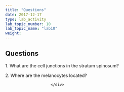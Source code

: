 ```yaml
---
title: "Questions"
date: 2017-12-17
type: lab_activity
lab_topic_number: 10
lab_topic_name: "lab10"
weight: 
---
```

<div class="entrybody">
						<h2>Questions</h2>

<p>1. What are the cell junctions in the stratum spinosum?</p>

<p>2. Where are the melanocytes located? </p>
						
						
						</div>